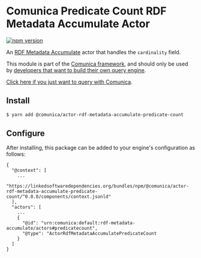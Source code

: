 # Comunica Predicate Count RDF Metadata Accumulate Actor

[![npm version](https://badge.fury.io/js/%40comunica%2Factor-rdf-metadata-accumulate-predicate-count.svg)](https://www.npmjs.com/package/@comunica/actor-rdf-metadata-accumulate-predicate-count)

An [RDF Metadata Accumulate](https://github.com/comunica/comunica/tree/master/packages/bus-rdf-metadata-accumulate) actor that
handles the `cardinality` field.

This module is part of the [Comunica framework](https://github.com/comunica/comunica),
and should only be used by [developers that want to build their own query engine](https://comunica.dev/docs/modify/).

[Click here if you just want to query with Comunica](https://comunica.dev/docs/query/).

## Install

```bash
$ yarn add @comunica/actor-rdf-metadata-accumulate-predicate-count
```

## Configure

After installing, this package can be added to your engine's configuration as follows:
```text
{
  "@context": [
    ...
    "https://linkedsoftwaredependencies.org/bundles/npm/@comunica/actor-rdf-metadata-accumulate-predicate-count/^0.0.0/components/context.jsonld"  
  ],
  "actors": [
    ...
    {
      "@id": "urn:comunica:default:rdf-metadata-accumulate/actors#predicatecount",
      "@type": "ActorRdfMetadataAccumulatePredicateCount
    }
  ]
}
```
